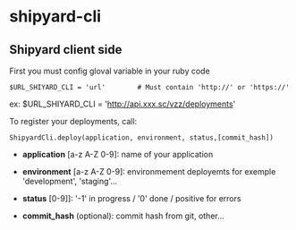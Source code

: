 shipyard-cli
============

Shipyard client side
--------------------



First you must config gloval variable in your ruby code


	$URL_SHIYARD_CLI = 'url'		# Must contain 'http://' or 'https://'


ex: $URL_SHIYARD_CLI = 'http://api.xxx.sc/vzz/deployments'




To register your deployments, call:


	ShipyardCli.deploy(application, environment, status,[commit_hash])


- **application** [a-z A-Z 0-9]: name of your application

- **environment** [a-z A-Z 0-9]: environmement deployemts for exemple 'development', 'staging'...

- **status** [0-9]]: '-1' in progress   /  '0' done  /  positive for errors

- **commit_hash** (optional): commit hash from git, other...